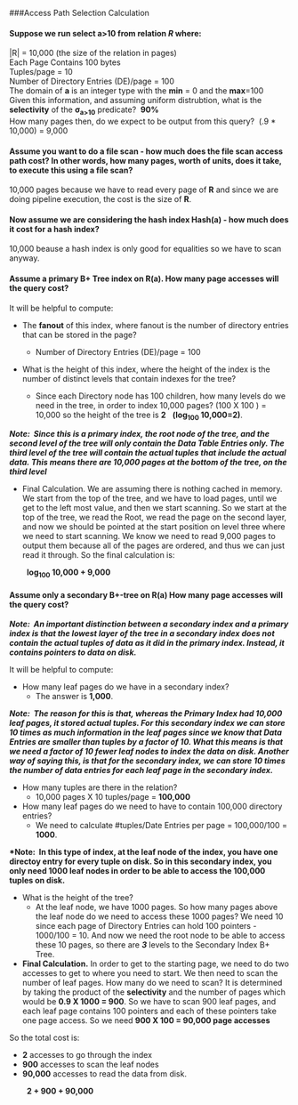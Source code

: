 ###Access Path Selection Calculation

#### Suppose we run select a>10 from relation ***R*** where:


|R| = 10,000 (the size of the relation in pages)  
Each Page Contains 100 bytes  
Tuples/page = 10  
Number of Directory Entries (DE)/page = 100  
The domain of **a** is an integer type with the **min** = 0 and the **max**=100  
Given this information, and assuming uniform distrubtion, what is the **selectivity** of the **σ<sub>a>10** predicate?&nbsp;&nbsp;**90%**   
How many pages then, do we expect to be output from this query?&nbsp;&nbsp;(.9 * 10,000) = 9,000  

#### Assume you want to do a file scan - how much does the file scan access path cost?  In other words, how many pages, worth of units, does it take, to execute this using a file scan?  
  
10,000 pages because we have to read every page of **R** and since we are doing pipeline execution, the cost is the size of **R**.  
  
#### Now assume we are considering the hash index **Hash(a)** - how much does it cost for a hash index?  
  
10,000 beause a hash index is only good for equalities so we have to scan anyway.  
  
#### Assume a primary B+ Tree index on R(a).  How many page accesses will the query cost?  
It will be helpful to compute:  
  
* The **fanout** of this index, where fanout is the number of directory entries that can be stored in the page?  
  * Number of Directory Entries (DE)/page = 100  

* What is the height of this index, where the height of the index is the number of distinct levels that contain indexes for the tree?   
  * Since each Directory node has 100 children, how many levels do we need in the tree, in order to index 10,000 pages?   (100&nbsp;X&nbsp;100&nbsp;) = 10,000 so the height of the tree is **2**&nbsp;&nbsp;&nbsp;**(log<sub>100</sub>&nbsp;10,000=2)**.  

__*Note: &nbsp;Since this is a primary index, the root node of the tree, and the second level of the tree will only contain the Data Table Entries only.  The third level of the tree will contain the actual tuples that include the actual data.&nbsp;This means there are 10,000 pages at the bottom of the tree, on the third level*__  
* Final Calculation. We are assuming there is nothing cached in memory.  We start from the top of the tree, and we have to load pages, until we get to the left most value, and then we start scanning.  So we start at the top of the tree, we read the Root,  we read the page on the second layer, and now we should be pointed at the start position on level three where we need to start scanning.  We know we need to read 9,000 pages to output them because all of the pages are ordered, and thus we can just read it through. So the final calculation is:  
  
&nbsp;&nbsp;&nbsp;&nbsp;&nbsp;&nbsp;&nbsp;&nbsp;**log<sub>100</sub>&nbsp;10,000 + 9,000**  
  

#### Assume only a secondary B+-tree on R(a) How many page accesses will the query cost? 

__*Note: &nbsp;An important distinction between a secondary index and a primary index is that the lowest layer of the tree in a secondary index does not contain the actual tuples of data as it did in the primary index.  Instead, it contains pointers to data on disk.*__  
  
It will be helpful to compute:  

* How many leaf pages do we have in a secondary index?  
  *  The answer is __**1,000**__.  

__*Note: &nbsp;The reason for this is that, whereas the Primary Index had 10,000 leaf pages, it stored actual tuples.  For this secondary index we can store 10 times as much information in the leaf pages since we know that Data Entries are smaller than tuples by a factor of 10.  What this means is that we need a factor of 10 fewer leaf nodes to index the data on disk.  Another way of saying this, is that for the secondary index, we can store 10 times the number of data entries for each leaf page in the secondary index.*__   
  
* How many tuples are there in the relation?  
  *  10,000 pages X 10 tuples/page = __**100,000**__   
* How many leaf pages do we need to have to contain 100,000 directory entries?  
  *  We need to calculate #tuples/Date Entries per page = 100,000/100 = __**1000**__.  
  
__*Note: &nbsp;In this type of index, at the leaf node of the index, you have one directoy entry for every tuple on disk.  So in this secondary index, you only need 1000 leaf nodes in order to be able to access the 100,000 tuples on disk.__  
* What is the height of the tree?  
  *  At the leaf node, we have 1000 pages.  So how many pages above the leaf node do we need to access these 1000 pages?  We need 10 since each page of Directory Entries can hold 100 pointers - 1000/100 = 10.  And now we need the root node to be able to access these 10 pages, so there are _**3**_ levels to the Secondary Index B+ Tree.  
* __**Final Calculation.**__  In order to get to the starting page, we need to do two accesses to get to where you need to start.  We then need to scan the number of leaf pages.  How many do we need to scan?  It is determined by taking the product of the __**selectivity**__ and the number of pages which would be __**0.9 X 1000 = 900**__.  So we have to scan 900 leaf pages, and each leaf page contains 100 pointers and each of these pointers take one page access. So we need __**900 X 100 = 90,000 page accesses**__   
  
So the total cost is:  
  
* __**2**__ accesses to go through the index  
* __**900**__ accesses to scan the leaf nodes  
* __**90,000**__ accesses to read the data from disk.  
  
&nbsp;&nbsp;&nbsp;&nbsp;&nbsp;&nbsp;&nbsp;&nbsp;__**2 + 900 + 90,000**__  


